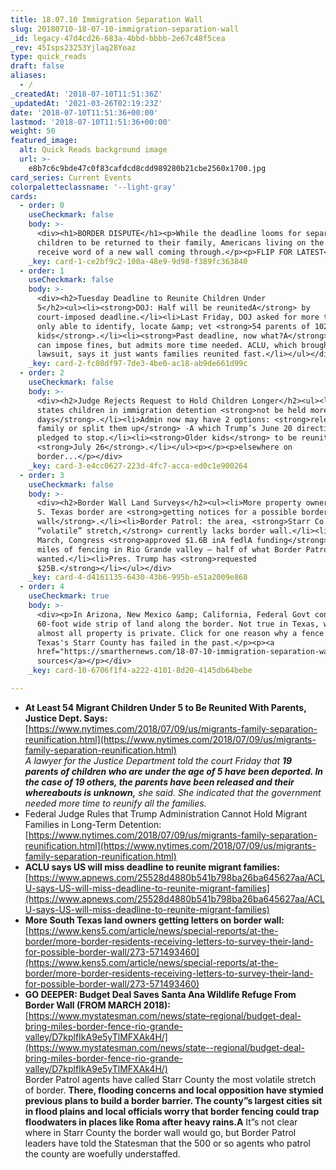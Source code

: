 ```yaml
---
title: 18.07.10 Immigration Separation Wall
slug: 20180710-18-07-10-immigration-separation-wall
_id: legacy-47d4cd26-683a-4bbd-bbbb-2e67c48f5cea
_rev: 45Isps23253Yjlaq28Yoaz
type: quick_reads
draft: false
aliases:
  - /
_createdAt: '2018-07-10T11:51:36Z'
_updatedAt: '2021-03-26T02:19:23Z'
date: '2018-07-10T11:51:36+00:00'
lastmod: '2018-07-10T11:51:36+00:00'
weight: 50
featured_image:
  alt: Quick Reads background image
  url: >-
    e8b7c6c9bde47c0f83cafdcd8cdd989280b21cbe2560x1700.jpg
card_series: Current Events
colorpaletteclassname: '--light-gray'
cards:
  - order: 0
    useCheckmark: false
    body: >-
      <div><h1>BORDER DISPUTE</h1><p>While the deadline looms for separated
      children to be returned to their family, Americans living on the border
      receive word of a new wall coming through.</p><p>FLIP FOR LATEST</p></div>
    _key: card-1-ce2bf9c2-100a-48e9-9d98-f389fc363840
  - order: 1
    useCheckmark: false
    body: >-
      <div><h2>Tuesday Deadline to Reunite Children Under
      5</h2><ul><li><strong>DOJ: Half will be reunitedA</strong> by
      court-imposed deadline.</li><li>Last Friday, DOJ asked for more time –
      only able to identify, locate &amp; vet <strong>54 parents of 102
      kids</strong>.</li><li><strong>Past deadline, now what?A</strong> Judge
      can impose fines, but admits more time needed. ACLU, which brought the
      lawsuit, says it just wants families reunited fast.</li></ul></div>
    _key: card-2-fc08df97-7de3-4be0-ac18-ab9de661d99c
  - order: 2
    useCheckmark: false
    body: >-
      <div><h2>Judge Rejects Request to Hold Children Longer</h2><ul><li>Decree
      states children in immigration detention <strong>not be held more than 20
      days</strong>.</li><li>Admin now may have 2 options: <strong>release the
      family or split them up</strong> -A which Trump’s June 20 directive
      pledged to stop.</li><li><strong>Older kids</strong> to be reunited by
      <strong>July 26</strong>.</li></ul><p></p><p>elsewhere on
      border...</p></div>
    _key: card-3-e4cc0627-223d-4fc7-acca-ed0c1e900264
  - order: 3
    useCheckmark: false
    body: >-
      <div><h2>Border Wall Land Surveys</h2><ul><li>More property owners along
      S. Texas border are <strong>getting notices for a possible border
      wall</strong>.</li><li>Border Patrol: the area, <strong>Starr Co., most
      “volatile” stretch,</strong> currently lacks border wall.</li><li>In
      March, Congress <strong>approved $1.6B inA fedlA funding</strong>A for 33
      miles of fencing in Rio Grande valley – half of what Border Patrol
      wanted.</li><li>Pres. Trump has <strong>requested
      $25B.</strong></li></ul></div>
    _key: card-4-d4161135-6430-43b6-995b-e51a2009e868
  - order: 4
    useCheckmark: true
    body: >-
      <div><p>In Arizona, New Mexico &amp; California, Federal Govt controls
      60-foot wide strip of land along the border. Not true in Texas, where
      almost all property is private. Click for one reason why a fence in
      Texas's Starr County has failed in the past.</p><p><a
      href="https://smarthernews.com/18-07-10-immigration-separation-wall/">view
      sources</a></p></div>
    _key: card-10-6706f1f4-a222-4101-8d20-4145db64bebe

---
```

* **At Least 54 Migrant Children Under 5 to Be Reunited With Parents, Justice Dept. Says:**  
[https://www.nytimes.com/2018/07/09/us/migrants-family-separation-reunification.html](https://www.nytimes.com/2018/07/09/us/migrants-family-separation-reunification.html)  
_A lawyer for the Justice Department told the court Friday that **19 parents of children who are under the age of 5 have been deported. In the case of 19 others, the parents have been released and their whereabouts is unknown,** she said. She indicated that the government needed more time to reunify all the families._
* Federal Judge Rules that Trump Administration Cannot Hold Migrant Families in Long-Term Detention:  
[https://www.nytimes.com/2018/07/09/us/migrants-family-separation-reunification.html](https://www.nytimes.com/2018/07/09/us/migrants-family-separation-reunification.html)
* **ACLU says US will miss deadline to reunite migrant families:**  
[https://www.apnews.com/25528d4880b541b798ba26ba645627aa/ACLU-says-US-will-miss-deadline-to-reunite-migrant-families](https://www.apnews.com/25528d4880b541b798ba26ba645627aa/ACLU-says-US-will-miss-deadline-to-reunite-migrant-families)
* **More South Texas land owners getting letters on border wall:**  
[https://www.kens5.com/article/news/special-reports/at-the-border/more-border-residents-receiving-letters-to-survey-their-land-for-possible-border-wall/273-571493460](https://www.kens5.com/article/news/special-reports/at-the-border/more-border-residents-receiving-letters-to-survey-their-land-for-possible-border-wall/273-571493460)
* **GO DEEPER: Budget Deal Saves Santa Ana Wildlife Refuge From Border Wall (FROM MARCH 2018):**  
[https://www.mystatesman.com/news/state–regional/budget-deal-bring-miles-border-fence-rio-grande-valley/D7kplfIkA9e5yTlMFXAk4H/](https://www.mystatesman.com/news/state--regional/budget-deal-bring-miles-border-fence-rio-grande-valley/D7kplfIkA9e5yTlMFXAk4H/)  
Border Patrol agents have called Starr County the most volatile stretch of border. **There, flooding concerns and local opposition have stymied previous plans to build a border barrier. The county”s largest cities sit in flood plains and local officials worry that border fencing could trap floodwaters in places like Roma after heavy rains.A** It”s not clear where in Starr County the border wall would go, but Border Patrol leaders have told the Statesman that the 500 or so agents who patrol the county are woefully understaffed.